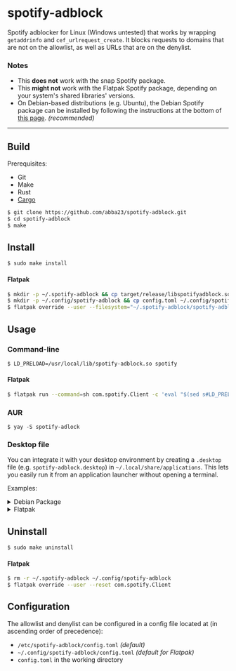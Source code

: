  # spotify-adblock
Spotify adblocker for Linux (Windows untested) that works by wrapping `getaddrinfo` and `cef_urlrequest_create`. It blocks requests to domains that are not on the allowlist, as well as URLs that are on the denylist.

### Notes
* This **does not** work with the snap Spotify package.
* This **might not** work with the Flatpak Spotify package, depending on your system's shared libraries' versions.
* On Debian-based distributions (e.g. Ubuntu), the Debian Spotify package can be installed by following the instructions at the bottom of [this page](https://www.spotify.com/us/download/linux/). *(recommended)*
-----------
## Build
Prerequisites:
* Git
* Make
* Rust
* [Cargo](https://doc.rust-lang.org/cargo/)

```bash
$ git clone https://github.com/abba23/spotify-adblock.git
$ cd spotify-adblock
$ make
```

## Install
```bash
$ sudo make install
```

#### Flatpak
```bash
$ mkdir -p ~/.spotify-adblock && cp target/release/libspotifyadblock.so ~/.spotify-adblock/spotify-adblock.so
$ mkdir -p ~/.config/spotify-adblock && cp config.toml ~/.config/spotify-adblock
$ flatpak override --user --filesystem="~/.spotify-adblock/spotify-adblock.so" --filesystem="~/.config/spotify-adblock/config.toml" com.spotify.Client
```

## Usage
### Command-line
```bash
$ LD_PRELOAD=/usr/local/lib/spotify-adblock.so spotify
```

#### Flatpak
```bash
$ flatpak run --command=sh com.spotify.Client -c 'eval "$(sed s#LD_PRELOAD=#LD_PRELOAD=$HOME/.spotify-adblock/spotify-adblock.so:#g /app/bin/spotify)"'
```
### AUR
```
$ yay -S spotify-adlock
```

### Desktop file
You can integrate it with your desktop environment by creating a `.desktop` file (e.g. `spotify-adblock.desktop`) in `~/.local/share/applications`. This lets you easily run it from an application launcher without opening a terminal.

Examples:

<details> 
  <summary>Debian Package</summary>
  <p>

```
[Desktop Entry]
Type=Application
Name=Spotify (adblock)
GenericName=Music Player
Icon=spotify-client
TryExec=spotify
Exec=env LD_PRELOAD=/usr/local/lib/spotify-adblock.so spotify %U
Terminal=false
MimeType=x-scheme-handler/spotify;
Categories=Audio;Music;Player;AudioVideo;
StartupWMClass=spotify
```
  </p>
</details>

<details>
  <summary>Flatpak</summary>
  <p>

```
[Desktop Entry]
Type=Application
Name=Spotify (adblock)
GenericName=Music Player
Icon=com.spotify.Client
Exec=flatpak run --file-forwarding --command=sh com.spotify.Client -c 'eval "$(sed s#LD_PRELOAD=#LD_PRELOAD=$HOME/.spotify-adblock/spotify-adblock.so:#g /app/bin/spotify)"' @@u %U @@
Terminal=false
MimeType=x-scheme-handler/spotify;
Categories=Audio;Music;Player;AudioVideo;
StartupWMClass=spotify
-
```
  </p>
</details>

## Uninstall
```bash
$ sudo make uninstall
```

#### Flatpak
```bash
$ rm -r ~/.spotify-adblock ~/.config/spotify-adblock
$ flatpak override --user --reset com.spotify.Client
```

## Configuration
The allowlist and denylist can be configured in a config file located at (in ascending order of precedence):
* `/etc/spotify-adblock/config.toml` *(default)*
* `~/.config/spotify-adblock/config.toml` *(default for Flatpak)*
* `config.toml` in the working directory
